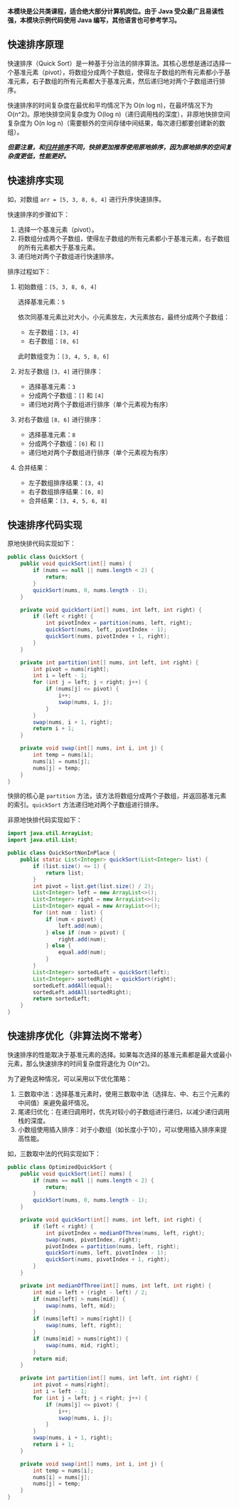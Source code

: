 **本模块是公共类课程，适合绝大部分计算机岗位。由于 Java 受众最广且易读性强，本模块示例代码使用 Java 编写，其他语言也可参考学习。**

## 快速排序原理

快速排序（Quick Sort）是一种基于分治法的排序算法。其核心思想是通过选择一个基准元素（pivot），将数组分成两个子数组，使得左子数组的所有元素都小于基准元素，右子数组的所有元素都大于基准元素，然后递归地对两个子数组进行排序。

快速排序的时间复杂度在最优和平均情况下为 O(n log n)，在最坏情况下为 O(n^2)。原地快排空间复杂度为 O(log n)（递归调用栈的深度），非原地快排空间复杂度为 O(n log n)（需要额外的空间存储中间结果，每次递归都要创建新的数组）。

***但要注意，和[归并排序](../5.%20归并排序/index.md)不同，快排更加推荐使用原地排序，因为原地排序的空间复杂度更低，性能更好。***

## 快速排序实现

如，对数组 `arr = [5, 3, 8, 6, 4]` 进行升序快速排序。

快速排序的步骤如下：

1. 选择一个基准元素（pivot）。
2. 将数组分成两个子数组，使得左子数组的所有元素都小于基准元素，右子数组的所有元素都大于基准元素。
3. 递归地对两个子数组进行快速排序。

排序过程如下：

1. 初始数组：`[5, 3, 8, 6, 4]`

    选择基准元素：`5`

    依次同基准元素比对大小，小元素放左，大元素放右，最终分成两个子数组：

    - 左子数组：`[3, 4]`
    - 右子数组：`[8, 6]`
  
    此时数组变为：`[3, 4, 5, 8, 6]`

2. 对左子数组 `[3, 4]` 进行排序：

    - 选择基准元素：`3`
    - 分成两个子数组：`[]` 和 `[4]`
    - 递归地对两个子数组进行排序（单个元素视为有序）

3. 对右子数组 `[8, 6]` 进行排序：

    - 选择基准元素：`8`
    - 分成两个子数组：`[6]` 和 `[]`
    - 递归地对两个子数组进行排序（单个元素视为有序）

4. 合并结果：

    - 左子数组排序结果：`[3, 4]`
    - 右子数组排序结果：`[6, 8]`
    - 合并结果：`[3, 4, 5, 6, 8]`

## 快速排序代码实现

原地快排代码实现如下：

```java
public class QuickSort {
    public void quickSort(int[] nums) {
        if (nums == null || nums.length < 2) {
            return;
        }
        quickSort(nums, 0, nums.length - 1);
    }

    private void quickSort(int[] nums, int left, int right) {
        if (left < right) {
            int pivotIndex = partition(nums, left, right);
            quickSort(nums, left, pivotIndex - 1);
            quickSort(nums, pivotIndex + 1, right);
        }
    }

    private int partition(int[] nums, int left, int right) {
        int pivot = nums[right];
        int i = left - 1;
        for (int j = left; j < right; j++) {
            if (nums[j] <= pivot) {
                i++;
                swap(nums, i, j);
            }
        }
        swap(nums, i + 1, right);
        return i + 1;
    }

    private void swap(int[] nums, int i, int j) {
        int temp = nums[i];
        nums[i] = nums[j];
        nums[j] = temp;
    }
}
```

快排的核心是 `partition` 方法，该方法将数组分成两个子数组，并返回基准元素的索引。`quickSort` 方法递归地对两个子数组进行排序。

非原地快排代码实现如下：

```java
import java.util.ArrayList;
import java.util.List;

public class QuickSortNonInPlace {
    public static List<Integer> quickSort(List<Integer> list) {
        if (list.size() <= 1) {
            return list;
        }
        int pivot = list.get(list.size() / 2);
        List<Integer> left = new ArrayList<>();
        List<Integer> right = new ArrayList<>();
        List<Integer> equal = new ArrayList<>();
        for (int num : list) {
            if (num < pivot) {
                left.add(num);
            } else if (num > pivot) {
                right.add(num);
            } else {
                equal.add(num);
            }
        }
        List<Integer> sortedLeft = quickSort(left);
        List<Integer> sortedRight = quickSort(right);
        sortedLeft.addAll(equal);
        sortedLeft.addAll(sortedRight);
        return sortedLeft;
    }
}
```

## 快速排序优化（非算法岗不常考）

快速排序的性能取决于基准元素的选择。如果每次选择的基准元素都是最大或最小元素，那么快速排序的时间复杂度将退化为 O(n^2)。

为了避免这种情况，可以采用以下优化策略：

1. 三数取中法：选择基准元素时，使用三数取中法（选择左、中、右三个元素的中间值）来避免最坏情况。
2. 尾递归优化：在递归调用时，优先对较小的子数组进行递归，以减少递归调用栈的深度。
3. 小数组使用插入排序：对于小数组（如长度小于10），可以使用插入排序来提高性能。

如，三数取中法的代码实现如下：

```java
public class OptimizedQuickSort {
    public void quickSort(int[] nums) {
        if (nums == null || nums.length < 2) {
            return;
        }
        quickSort(nums, 0, nums.length - 1);
    }

    private void quickSort(int[] nums, int left, int right) {
        if (left < right) {
            int pivotIndex = medianOfThree(nums, left, right);
            swap(nums, pivotIndex, right);
            pivotIndex = partition(nums, left, right);
            quickSort(nums, left, pivotIndex - 1);
            quickSort(nums, pivotIndex + 1, right);
        }
    }

    private int medianOfThree(int[] nums, int left, int right) {
        int mid = left + (right - left) / 2;
        if (nums[left] > nums[mid]) {
            swap(nums, left, mid);
        }
        if (nums[left] > nums[right]) {
            swap(nums, left, right);
        }
        if (nums[mid] > nums[right]) {
            swap(nums, mid, right);
        }
        return mid;
    }

    private int partition(int[] nums, int left, int right) {
        int pivot = nums[right];
        int i = left - 1;
        for (int j = left; j < right; j++) {
            if (nums[j] <= pivot) {
                i++;
                swap(nums, i, j);
            }
        }
        swap(nums, i + 1, right);
        return i + 1;
    }

    private void swap(int[] nums, int i, int j) {
        int temp = nums[i];
        nums[i] = nums[j];
        nums[j] = temp;
    }
}
```